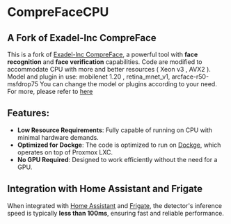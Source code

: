 # CompreFaceCPU
## A Fork of Exadel-Inc CompreFace

This is a fork of [Exadel-Inc CompreFace](https://github.com/exadel-inc/CompreFace), a powerful tool with **face recognition** and **face verification** capabilities.
Code are modified to accommodate CPU with more and better resources ( Xeon v3 , AVX2 ). Model and plugin in use: mobilenet 1.20 , retina_mnet_v1, arcface-r50-msfdrop75
You can change the model or plugins according to your need. For more, please refer to [here](https://github.com/exadel-inc/CompreFace/blob/master/custom-builds/README.md)

## Features:
- **Low Resource Requirements**: Fully capable of running on CPU with minimal hardware demands.
- **Optimized for Dockge**: The code is optimized to run on [Dockge](https://github.com/louislam/dockge), which operates on top of Proxmox LXC.
- **No GPU Required**: Designed to work efficiently without the need for a GPU.

## Integration with Home Assistant and Frigate
When integrated with [Home Assistant](https://www.home-assistant.io/) and [Frigate](https://frigate.video/), the detector's inference speed is typically **less than 100ms**, ensuring fast and reliable performance.
